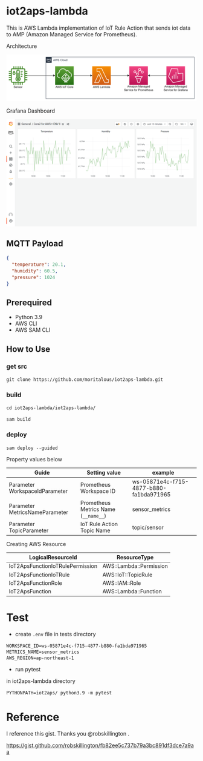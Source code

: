 # iot2aps-lambda

This is AWS Lambda implementation of IoT Rule Action that sends iot data to AMP (Amazon Managed Service for Prometheus).

Architecture

![architecture](doc/2022-04-03-10-59-54.png)


Grafana Dashboard

![Grafana Dashboard](doc/2022-04-03-11-03-08.png)


## MQTT Payload

```json
{
  "temperature": 20.1,
  "humidity": 60.5,
  "pressure": 1024
}
```


## Prerequired

* Python 3.9
* AWS CLI
* AWS SAM CLI


## How to Use

### get src

```
git clone https://github.com/moritalous/iot2aps-lambda.git
```

### build

```
cd iot2aps-lambda/iot2aps-lambda/
```

```
sam build
```

### deploy

```
sam deploy --guided
```

Property values below

| Guide | Setting value | example |
| --- | --- | --- |
| Parameter WorkspaceIdParameter | Prometheus Workspace ID | ws-05871e4c-f715-4877-b880-fa1bda971965 |
| Parameter MetricsNameParameter | Prometheus Metrics Name (`__name__`) | sensor_metrics |
| Parameter TopicParameter | IoT Rule Action Topic Name | topic/sensor |


Creating AWS Resource

| LogicalResourceId | ResourceType |
| --- | --- |
| IoT2ApsFunctionIoTRulePermission | AWS::Lambda::Permission |
| IoT2ApsFunctionIoTRule | AWS::IoT::TopicRule |
| IoT2ApsFunctionRole | AWS::IAM::Role |
| IoT2ApsFunction | AWS::Lambda::Function |

# Test

* create `.env` file in tests directory

```
WORKSPACE_ID=ws-05871e4c-f715-4877-b880-fa1bda971965
METRICS_NAME=sensor_metrics
AWS_REGION=ap-northeast-1
```

* run pytest

in iot2aps-lambda directory

```
PYTHONPATH=iot2aps/ python3.9 -m pytest
```

# Reference

I reference this gist. Thanks you @robskillington .

https://gist.github.com/robskillington/fb82ee5c737b79a3bc891df3dce7a9aa
